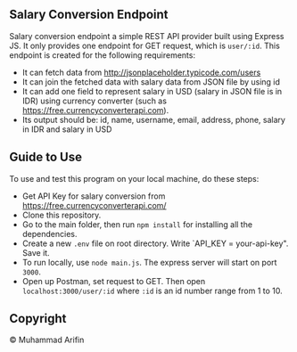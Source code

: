 ## Salary Conversion Endpoint

Salary conversion endpoint a simple REST API provider built using Express JS. It only provides one endpoint for GET request, which is `user/:id`. This endpoint is created for the following requirements:

- It can fetch data from http://jsonplaceholder.typicode.com/users
- It can join the fetched data with salary data from JSON file by using id
- It can add one field to represent salary in USD (salary in JSON file is in IDR) using currency converter (such as https://free.currencyconverterapi.com).
- Its output should be: id, name, username, email, address, phone, salary
  in IDR and salary in USD

## Guide to Use

To use and test this program on your local machine, do these steps:

- Get API Key for salary conversion from https://free.currencyconverterapi.com/
- Clone this repository.
- Go to the main folder, then run `npm install` for installing all the dependencies.
- Create a new `.env` file on root directory. Write `API_KEY = your-api-key". Save it.
- To run locally, use `node main.js`. The express server will start on port `3000`.
- Open up Postman, set request to GET. Then open `localhost:3000/user/:id` where `:id` is an id number range from 1 to 10.

## Copyright

&copy; Muhammad Arifin
